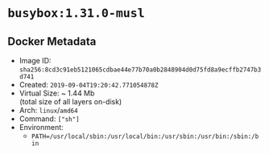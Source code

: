 # `busybox:1.31.0-musl`

## Docker Metadata

- Image ID: `sha256:8cd3c91eb5121065cdbae44e77b70a0b2848904d0d75fd8a9ecffb2747b3d741`
- Created: `2019-09-04T19:20:42.771054878Z`
- Virtual Size: ~ 1.44 Mb  
  (total size of all layers on-disk)
- Arch: `linux`/`amd64`
- Command: `["sh"]`
- Environment:
  - `PATH=/usr/local/sbin:/usr/local/bin:/usr/sbin:/usr/bin:/sbin:/bin`
